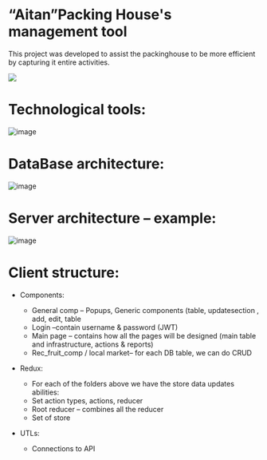 # “Aitan”Packing House's management tool
This project was developed to assist the packinghouse to be more efficient by capturing it entire activities.


[![](https://mermaid.ink/img/pako:eNptkctOAzEMRX8l8oqKzg9E3SBKJRasukMjIU_iTq3JA_JQBaX_TmZgQmnJyj7Ota7tIyivCSQogzGuGfuAtnWivDvHFo1YfTaNWGc1XNMNx_01faYu4B8sxS27JLCnS7xNgV0venKawnlxlMQntCW8WVwULCaa4WR7snf8BqI27QiHe298qIV4YDsLS_qWUQ1zfjrvNw5W-zWj98gf9Og2RKlihe4B07_6aQW_hjrvjeD4cmCjKwzZVS0swVKwyLpcYtK1kPZkqQVZQk07zCa10LrxK-bkt-9OgUwh0xLyqy4b-bkdyB2aSKcvtHKQnw?type=png)](https://mermaid.live/edit#pako:eNptkctOAzEMRX8l8oqKzg9E3SBKJRasukMjIU_iTq3JA_JQBaX_TmZgQmnJyj7Ota7tIyivCSQogzGuGfuAtnWivDvHFo1YfTaNWGc1XNMNx_01faYu4B8sxS27JLCnS7xNgV0venKawnlxlMQntCW8WVwULCaa4WR7snf8BqI27QiHe298qIV4YDsLS_qWUQ1zfjrvNw5W-zWj98gf9Og2RKlihe4B07_6aQW_hjrvjeD4cmCjKwzZVS0swVKwyLpcYtK1kPZkqQVZQk07zCa10LrxK-bkt-9OgUwh0xLyqy4b-bkdyB2aSKcvtHKQnw)


# Technological tools:
 ![image](https://user-images.githubusercontent.com/58429034/198946311-32c66cd0-5eed-421a-8c4b-35bfc9e88718.png)
 
# DataBase architecture:
 ![image](https://user-images.githubusercontent.com/58429034/198946356-1bf1122b-99c5-481f-b1d5-975c72801595.png)

# Server architecture – example:
 ![image](https://user-images.githubusercontent.com/58429034/198946377-daca0a82-c42b-40d2-9b22-fc45c9886b7b.png)


# Client structure:
 * Components:
      * General comp – Popups, Generic components (table, updatesection , add, edit, table
      * Login –contain username & password (JWT)
      * Main page – contains how all the pages will be designed (main table and infrastructure, actions & reports)
      * Rec_fruit_comp / local market– for each DB table, we can do CRUD
      
 * Redux:
      * For each of the folders above we have the store data updates abilities:
      * Set action types, actions, reducer 
      * Root reducer – combines all the reducer
      * Set of store

 * UTLs:
      * Connections to API
